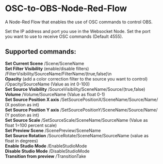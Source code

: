 # OSC-to-OBS-Node-Red-Flow
A Node-Red Flow that enables the use of OSC commands to control OBS. 

Set the IP address and port you use in the Websocket Node. Set the port you want to use to receive OSC commands (Default 4555).

## Supported commands:

**Set Current Scene** /Scene/SceneName  
**Set Filter Visibility** (enable/disable filters) /FilterVisibility/SourceName/FilterName/(true,false)\n  
**Opacity** (add a color correction filter to the source you want to control) /Opacity/SourceName (Value as int 0-100)  
**Set Source Visibility** /SourceVisibility/SceneName/Source/(true,false)  
**Volume** /Volume/SourceName (Value as float 0-1)  
**Set Source Position X axis** /SetSourcePositionX/SceneName/Source/Name/ (X postion as int)   
**Set Source Position Y axis** /SetSourcePositionY/SceneName/Source/Name/ (Y postion as int)   
**Set Source Scale** /SetSourceScale/SceneName/SourceName (Value as float 1=100 percent scale)  
**Set Preview Scene** /ScenePreview/SceneName  
**Set Source Rotation** /SourceRotate/SceneName/SourceName (value as float in degrees)  
**Enable Studio Mode** /EnableStudioMode  
**Disable Studio Mode** /DisableStudioMode  
**Transition from preview** /TransitionTake  

